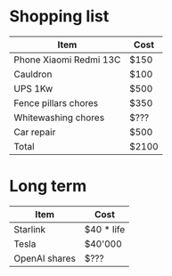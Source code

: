 # Shopping list

| Item                   | Cost  |
| ---------------------- | ----- |
| Phone Xiaomi Redmi 13C | $150  |
| Cauldron               | $100  |
| UPS 1Kw                | $500  |
| Fence pillars chores   | $350  |
| Whitewashing chores    | $???  |
| Car repair             | $500  |
| Total                  | $2100 |

# Long term

| Item          | Cost        |
| ------------- | ----------- |
| Starlink      | $40 \* life |
| Tesla         | $40'000     |
| OpenAI shares | $???        |
